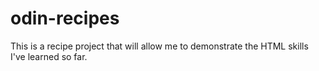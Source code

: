 # odin-recipes

This is a recipe project that will allow me to demonstrate the HTML skills I've learned so far.